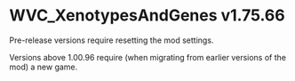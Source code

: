 # WVC_XenotypesAndGenes v1.75.66
 
Pre-release versions require resetting the mod settings.

Versions above 1.00.96 require (when migrating from earlier versions of the mod) a new game.